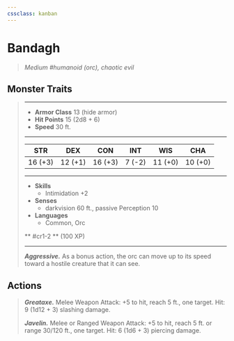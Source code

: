 ```yaml
---
cssclass: kanban
---
```


# Bandagh
>*Medium #humanoid (orc), chaotic evil*
## Monster Traits
>___
>- **Armor Class** 13 (hide armor)
>- **Hit Points** 15 (2d8 + 6)
>- **Speed** 30 ft.
>___
>|STR|DEX|CON|INT|WIS|CHA|
>|:---:|:---:|:---:|:---:|:---:|:---:|
>|16 (+3)|12 (+1)|16 (+3)|7 (-2)|11 (+0)|10 (+0)|
>___
>- **Skills**
>	 - Intimidation +2
>- **Senses**
>	 - darkvision 60 ft., passive Perception 10
>- **Languages**
>	 - Common, Orc
>
> ** #cr1-2 ** (100 XP)
>___
>***Aggressive.*** As a bonus action, the orc can move up to its speed toward a hostile creature that it can see.  
>
## Actions
>***Greataxe.*** Melee Weapon Attack: +5 to hit, reach 5 ft., one target. Hit: 9 (1d12 + 3) slashing damage.  
>
>***Javelin.*** Melee  or Ranged Weapon Attack: +5 to hit, reach 5 ft. or range 30/120 ft., one target. Hit: 6 (1d6 + 3) piercing damage.